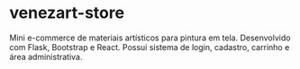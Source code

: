 # venezart-store
 Mini e-commerce de materiais artísticos para pintura em tela. Desenvolvido com Flask, Bootstrap e React. Possui sistema de login, cadastro, carrinho e área administrativa.

